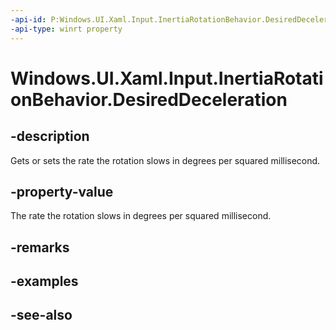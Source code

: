 ```yaml
---
-api-id: P:Windows.UI.Xaml.Input.InertiaRotationBehavior.DesiredDeceleration
-api-type: winrt property
---
```


<!-- Property syntax
public double DesiredDeceleration { get;  set; }
-->

# Windows.UI.Xaml.Input.InertiaRotationBehavior.DesiredDeceleration

## -description
Gets or sets the rate the rotation slows in degrees per squared millisecond.



## -property-value
The rate the rotation slows in degrees per squared millisecond.

## -remarks

## -examples

## -see-also
